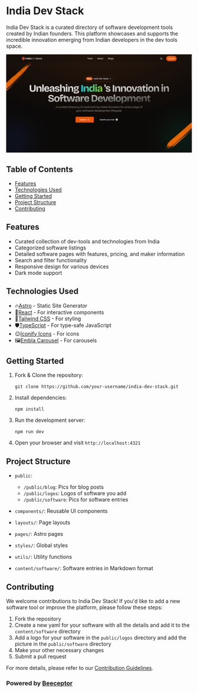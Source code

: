 # India Dev Stack

India Dev Stack is a curated directory of software development tools created by Indian founders. This platform showcases and supports the incredible innovation emerging from Indian developers in the dev tools space.

![hero-section](public/opengraph.png)

## Table of Contents

- [Features](#features)
- [Technologies Used](#technologies-used)
- [Getting Started](#getting-started)
- [Project Structure](#project-structure)
- [Contributing](#contributing)

## Features

- Curated collection of dev-tools and technologies from India
- Categorized software listings
- Detailed software pages with features, pricing, and maker information
- Search and filter functionality
- Responsive design for various devices
- Dark mode support

## Technologies Used

- 🔥[Astro](https://astro.build/) - Static Site Generator
- 🔵[React](https://reactjs.org/) - For interactive components
- 🍃[Tailwind CSS](https://tailwindcss.com/) - For styling
- 🛡️[TypeScript](https://www.typescriptlang.org/) - For type-safe JavaScript
- 😉[Iconify Icons](https://iconify.design/) - For icons
- 🖼️[Embla Carousel](https://www.embla-carousel.com/) - For carousels

## Getting Started

1. Fork & Clone the repository:

   ```
   git clone https://github.com/your-username/india-dev-stack.git
   ```

2. Install dependencies:

   ```
   npm install
   ```

3. Run the development server:

   ```
   npm run dev
   ```

4. Open your browser and visit `http://localhost:4321`

## Project Structure

- `public`:

  - `/public/blog`: Pics for blog posts
  - `/public/logos`: Logos of software you add
  - `/public/software`: Pics for software entries

- `components/`: Reusable UI components
- `layouts/`: Page layouts
- `pages/`: Astro pages
- `styles/`: Global styles
- `utils/`: Utility functions
- `content/software/`: Software entries in Markdown format

## Contributing

We welcome contributions to India Dev Stack! If you'd like to add a new software tool or improve the platform, please follow these steps:

1. Fork the repository
2. Create a new yaml for your software with all the details and add it to the `content/software` directory
3. Add a logo for your software in the `public/logos` directory and add the picture in the `public/software` directory
4. Make your other necessary changes
5. Submit a pull request

For more details, please refer to our [Contribution Guidelines](CONTRIBUTING.md).


### Powered by [Beeceptor](https://beeceptor.com/)